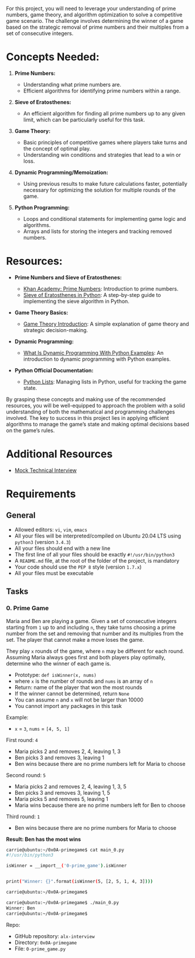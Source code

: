For this project, you will need to leverage your understanding of prime numbers, game theory, and algorithm optimization to solve a competitive game scenario. The challenge involves determining the winner of a game based on the strategic removal of prime numbers and their multiples from a set of consecutive integers.

# Concepts Needed:

1. **Prime Numbers:**
    - Understanding what prime numbers are.
    - Efficient algorithms for identifying prime numbers within a range.

2. **Sieve of Eratosthenes:**
    - An efficient algorithm for finding all prime numbers up to any given limit, which can be particularly useful for this task.

3. **Game Theory:**
    - Basic principles of competitive games where players take turns and the concept of optimal play.
    - Understanding win conditions and strategies that lead to a win or loss.

4. **Dynamic Programming/Memoization:**
    - Using previous results to make future calculations faster, potentially necessary for optimizing the solution for multiple rounds of the game.

5. **Python Programming:**
    - Loops and conditional statements for implementing game logic and algorithms.
    - Arrays and lists for storing the integers and tracking removed numbers.

# Resources:

- **Prime Numbers and Sieve of Eratosthenes:**
    - [Khan Academy: Prime Numbers](https://www.khanacademy.org/math/cc-fourth-grade-math/imp-factors-multiples-and-patterns/imp-prime-and-composite-numbers/v/prime-numbers): Introduction to prime numbers.
    - [Sieve of Eratosthenes in Python](https://www.geeksforgeeks.org/sieve-of-eratosthenes/): A step-by-step guide to implementing the sieve algorithm in Python.

- **Game Theory Basics:**
    - [Game Theory Introduction](): A simple explanation of game theory and strategic decision-making.

- **Dynamic Programming:**
    - [What Is Dynamic Programming With Python Examples](): An introduction to dynamic programming with Python examples.

- **Python Official Documentation:**
    - [Python Lists](): Managing lists in Python, useful for tracking the game state.

By grasping these concepts and making use of the recommended resources, you will be well-equipped to approach the problem with a solid understanding of both the mathematical and programming challenges involved. The key to success in this project lies in applying efficient algorithms to manage the game’s state and making optimal decisions based on the game’s rules.

# Additional Resources
- [Mock Technical Interview]()

# Requirements

## General
- Allowed editors: `vi`, `vim`, `emacs`
- All your files will be interpreted/compiled on Ubuntu 20.04 LTS using `python3` (version `3.4.3`)
- All your files should end with a new line
- The first line of all your files should be exactly `#!/usr/bin/python3`
- A `README.md` file, at the root of the folder of the project, is mandatory
- Your code should use the `PEP 8` style (version `1.7.x`)
- All your files must be executable

## Tasks

### 0. Prime Game

Maria and Ben are playing a game. Given a set of consecutive integers starting from `1` up to and including `n`, they take turns choosing a prime number from the set and removing that number and its multiples from the set. The player that cannot make a move loses the game.

They play `x` rounds of the game, where `n` may be different for each round. Assuming Maria always goes first and both players play optimally, determine who the winner of each game is.

- Prototype: `def isWinner(x, nums)`
- where `x` is the number of rounds and `nums` is an array of `n`
- Return: name of the player that won the most rounds
- If the winner cannot be determined, return `None`
- You can assume `n` and `x` will not be larger than 10000
- You cannot import any packages in this task

Example:

- `x` = `3`, `nums` = `[4, 5, 1]`

First round: `4`

- Maria picks 2 and removes 2, 4, leaving 1, 3
- Ben picks 3 and removes 3, leaving 1
- Ben wins because there are no prime numbers left for Maria to choose

Second round: `5`

- Maria picks 2 and removes 2, 4, leaving 1, 3, 5
- Ben picks 3 and removes 3, leaving 1, 5
- Maria picks 5 and removes 5, leaving 1
- Maria wins because there are no prime numbers left for Ben to choose

Third round: `1`

- Ben wins because there are no prime numbers for Maria to choose

**Result: Ben has the most wins**

```bash
carrie@ubuntu:~/0x0A-primegame$ cat main_0.py
#!/usr/bin/python3

isWinner = __import__('0-prime_game').isWinner


print("Winner: {}".format(isWinner(5, [2, 5, 1, 4, 3])))

carrie@ubuntu:~/0x0A-primegame$
```

```bash
carrie@ubuntu:~/0x0A-primegame$ ./main_0.py
Winner: Ben
carrie@ubuntu:~/0x0A-primegame$
```

Repo:
- GitHub repository: `alx-interview`
- Directory: `0x0A-primegame`
- File: `0-prime_game.py`
